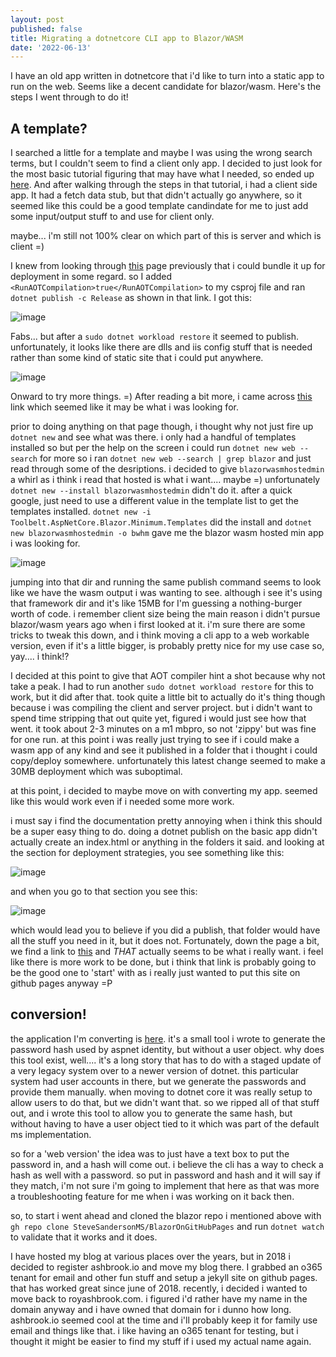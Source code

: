 ```yaml
---
layout: post
published: false
title: Migrating a dotnetcore CLI app to Blazor/WASM
date: '2022-06-13'
---
```

I have an old app written in dotnetcore that i'd like to turn into a static app to run on the web. Seems like a decent candidate for blazor/wasm. Here's the steps I went through to do it!

## A template?

I searched a little for a template and maybe I was using the wrong search terms, but I couldn't seem to find a client only app. I decided to just look for the most basic tutorial figuring that may have what I needed, so ended up [here](https://dotnet.microsoft.com/en-us/learn/aspnet/blazor-tutorial/). And after walking through the steps in that tutorial, i had a client side app. It had a fetch data stub, but that didn't actually go anywhere, so it seemed like this could be a good template candindate for me to just add some input/output stuff to and use for client only.

maybe... i'm still not 100% clear on which part of this is server and which is client =)

I knew from looking through [this](https://docs.microsoft.com/en-us/aspnet/core/blazor/host-and-deploy/webassembly) page previously that i could bundle it up for deployment in some regard. so I added `<RunAOTCompilation>true</RunAOTCompilation>` to my csproj file and ran `dotnet publish -c Release` as shown in that link. I got this:

![image](https://user-images.githubusercontent.com/7390156/173206237-63beb2b2-8389-4dd9-bd6e-faffd946bd89.png)


Fabs... but after a `sudo dotnet workload restore` it seemed to publish. unfortunately, it looks like there are dlls and iis config stuff that is needed rather than some kind of static site that i could put anywhere. 

![image](https://user-images.githubusercontent.com/7390156/173206292-40b833ec-80ce-49f0-905f-894ee99222c9.png)

Onward to try more things. =) After reading a bit more, i came across [this](https://docs.microsoft.com/en-us/azure/static-web-apps/deploy-blazor) link which seemed like it may be what i was looking for.

prior to doing anything on that page though, i thought why not just fire up `dotnet new` and see what was there. i only had a handful of templates installed so but per the help on the screen i could run `dotnet new web --search` for more so i ran `dotnet new web --search | grep blazor` and just read through some of the desriptions. i decided to give `blazorwasmhostedmin` a whirl as i think i read that hosted is what i want.... maybe =) unfortunately `dotnet new --install blazorwasmhostedmin` didn't do it. after a quick google, just need to use a different value in the template list to get the templates installed. `dotnet new -i Toolbelt.AspNetCore.Blazor.Minimum.Templates` did the install and `dotnet new blazorwasmhostedmin -o bwhm` gave me the blazor wasm hosted min app i was looking for.

![image](https://user-images.githubusercontent.com/7390156/173206453-a9c0af34-577c-4a56-a93b-4a12927f39f9.png)

jumping into that dir and running the same publish command seems to look like we have the wasm output i was wanting to see. although i see it's using that framework dir and it's like 15MB for I'm guessing a nothing-burger worth of code. i remember client size being the main reason i didn't pursue blazor/wasm years ago when i first looked at it. i'm sure there are some tricks to tweak this down, and i think moving a cli app to a web workable version, even if it's a little bigger, is probably pretty nice for my use case so, yay.... i think!?

I decided at this point to give that AOT compiler hint a shot because why not take a peak. I had to run another `sudo dotnet workload restore` for this to work, but it did after that. took quite a little bit to actually do it's thing though because i was compiling the client and server project. but i didn't want to spend time stripping that out quite yet, figured i would just see how that went. it took about 2-3 minutes on a m1 mbpro, so not 'zippy' but was fine for one run. at this point i was really just trying to see if i could make a wasm app of any kind and see it published in a folder that i thought i could copy/deploy somewhere. unfortunately this latest change seemed to make a 30MB deployment which was suboptimal.

at this point, i decided to maybe move on with converting my app. seemed like this would work even if i needed some more work.

i must say i find the documentation pretty annoying when i think this should be a super easy thing to do. doing a dotnet publish on the basic app didn't actually create an index.html or anything in the folders it said. and looking at the section for deployment strategies, you see something like this:

![image](https://user-images.githubusercontent.com/7390156/173207409-f52f7713-f796-4b6b-98e9-488ebb5e2ce0.png)

and when you go to that section you see this:

![image](https://user-images.githubusercontent.com/7390156/173207426-adc649d1-31e5-4954-8b6c-451ecd2c3455.png)

which would lead you to believe if you did a publish, that folder would have all the stuff you need in it, but it does not. Fortunately, down the page a bit, we find a link to [this](https://github.com/SteveSandersonMS/BlazorOnGitHubPages) and *THAT* actually seems to be what i really want. i feel like there is more work to be done, but i think that link is probably going to be the good one to 'start' with as i really just wanted to put this site on github pages anyway =P

## conversion!

the application I'm converting is [here](https://github.com/royashbrook/CLI-PasswordHasher). it's a small tool i wrote to generate the password hash used by aspnet identity, but without a user object. why does this tool exist, well.... it's a long story that has to do with a staged update of a very legacy system over to a newer version of dotnet. this particular system had user accounts in there, but we generate the passwords and provide them manually. when moving to dotnet core it was really setup to allow users to do that, but we didn't want that. so we ripped all of that stuff out, and i wrote this tool to allow you to generate the same hash, but without having to have a user object tied to it which was part of the default ms implementation.

so for a 'web version' the idea was to just have a text box to put the password in, and a hash will come out. i believe the cli has a way to check a hash as well with a password. so put in password and hash and it will say if they match, i'm not sure i'm going to implement that here as that was more a troubleshooting feature for me when i was working on it back then.

so, to start i went ahead and cloned the blazor repo i mentioned above with `gh repo clone SteveSandersonMS/BlazorOnGitHubPages` and run `dotnet watch` to validate that it works and it does.













I have hosted my blog at various places over the years, but in 2018 i decided to register ashbrook.io and move my blog there. I grabbed an o365 tenant for email and other fun stuff and setup a jekyll site on github pages. that has worked great since june of 2018. recently, i decided i wanted to move back to royashbrook.com. i figured i'd rather have my name in the domain anyway and i have owned that domain for i dunno how long. ashbrook.io seemed cool at the time and i'll probably keep it for family use email and things like that. i like having an o365 tenant for testing, but i thought it might be easier to find my stuff if i used my actual name again.
